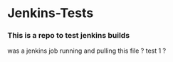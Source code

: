 # Jenkins-Tests
### This is a repo to test jenkins builds

was a jenkins job running and pulling this file ? test 1 ? 
